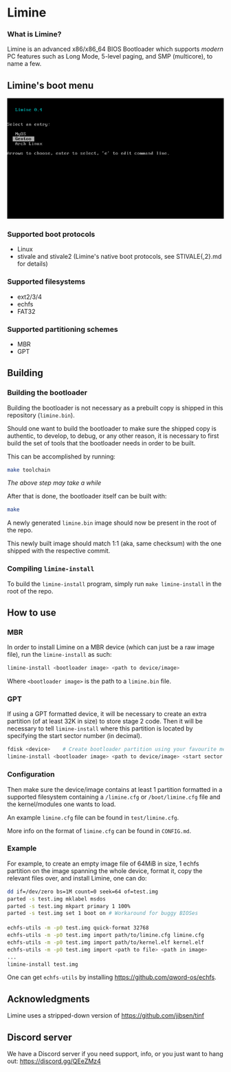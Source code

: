 # Limine

### What is Limine?

Limine is an advanced x86/x86_64 BIOS Bootloader which supports *modern* PC features
such as Long Mode, 5-level paging, and SMP (multicore), to name a few.

## Limine's boot menu

![Reference screenshot](/screenshot.png?raw=true "Reference screenshot")

### Supported boot protocols
* Linux
* stivale and stivale2 (Limine's native boot protocols, see STIVALE{,2}.md for details)

### Supported filesystems
* ext2/3/4
* echfs
* FAT32

### Supported partitioning schemes
* MBR
* GPT

## Building

### Building the bootloader
Building the bootloader is not necessary as a prebuilt copy is shipped in this
repository (`limine.bin`).

Should one want to build the bootloader to make sure the shipped copy is authentic,
to develop, to debug, or any other reason, it is necessary to first build the
set of tools that the bootloader needs in order to be built.

This can be accomplished by running:
```bash
make toolchain
```
*The above step may take a while*

After that is done, the bootloader itself can be built with:
```bash
make
```

A newly generated `limine.bin` image should now be present in the root of the repo.

This newly built image should match 1:1 (aka, same checksum) with the one shipped
with the respective commit.

### Compiling `limine-install`
To build the `limine-install` program, simply run `make limine-install` in the root
of the repo.

## How to use
### MBR
In order to install Limine on a MBR device (which can just be a raw image file),
run the `limine-install` as such:

```bash
limine-install <bootloader image> <path to device/image>
```

Where `<bootloader image>` is the path to a `limine.bin` file.

### GPT
If using a GPT formatted device, it will be necessary to create an extra partition
(of at least 32K in size) to store stage 2 code. Then it will be necessary to tell
`limine-install` where this partition is located by specifying the start sector
number (in decimal).

```bash
fdisk <device>    # Create bootloader partition using your favourite method
limine-install <bootloader image> <path to device/image> <start sector of boot partition>
```

### Configuration
Then make sure the device/image contains at least 1 partition formatted in
a supported filesystem containing a `/limine.cfg` or `/boot/limine.cfg` file
and the kernel/modules one wants to load.

An example `limine.cfg` file can be found in `test/limine.cfg`.

More info on the format of `limine.cfg` can be found in `CONFIG.md`.

### Example
For example, to create an empty image file of 64MiB in size, 1 echfs partition
on the image spanning the whole device, format it, copy the relevant files over,
and install Limine, one can do:

```bash
dd if=/dev/zero bs=1M count=0 seek=64 of=test.img
parted -s test.img mklabel msdos
parted -s test.img mkpart primary 1 100%
parted -s test.img set 1 boot on # Workaround for buggy BIOSes

echfs-utils -m -p0 test.img quick-format 32768
echfs-utils -m -p0 test.img import path/to/limine.cfg limine.cfg
echfs-utils -m -p0 test.img import path/to/kernel.elf kernel.elf
echfs-utils -m -p0 test.img import <path to file> <path in image>
...
limine-install test.img

```

One can get `echfs-utils` by installing https://github.com/qword-os/echfs.

## Acknowledgments
Limine uses a stripped-down version of https://github.com/jibsen/tinf

## Discord server
We have a Discord server if you need support, info, or you just want to
hang out: https://discord.gg/QEeZMz4
